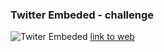 ### Twitter Embeded - challenge
![Twiter Embeded](https://github.com/lionisare/UI-Design-Chalenge/assets/103130452/f6acff7f-3ffc-46d9-bd12-4af6574d9416) 
[link to web](https://design-twitter-embed.vercel.app)
